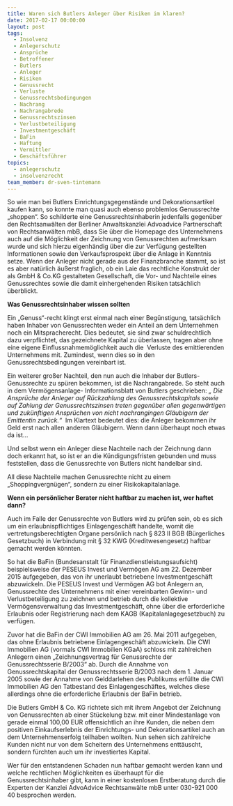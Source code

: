 ```yaml
---
title: Waren sich Butlers Anleger über Risiken im klaren?
date: 2017-02-17 00:00:00
layout: post
tags:
  - Insolvenz
  - Anlegerschutz
  - Ansprüche
  - Betroffener
  - Butlers
  - Anleger
  - Risiken
  - Genussrecht
  - Verluste
  - Genussrechtsbedingungen
  - Nachrang
  - Nachrangabrede
  - Genussrechtszinsen
  - Verlustbeteiligung
  - Investmentgeschäft
  - BaFin
  - Haftung
  - Vermittler
  - Geschäftsführer
topics:
  - anlegerschutz
  - insolvenzrecht
team_member: dr-sven-tintemann
---
```



So wie man bei Butlers Einrichtungsgegenstände und Dekorationsartikel kaufen kann, so konnte man quasi auch ebenso problemlos Genussrechte „shoppen“. So schilderte eine Genussrechtsinhaberin jedenfalls gegenüber den Rechtsanwälten der Berliner Anwaltskanzlei Advoadvice Partnerschaft von Rechtsanwälten mbB, dass Sie über die Homepage des Unternehmens auch auf die Möglichkeit der Zeichnung von Genussrechten aufmerksam wurde und sich hierzu eigenhändig über die zur Verfügung gestellten Informationen sowie den Verkaufsprospekt über die Anlage in Kenntnis setze. Wenn der Anleger nicht gerade aus der Finanzbranche stammt, so ist es aber natürlich äußerst fraglich, ob ein Laie das rechtliche Konstrukt der als GmbH & Co.KG gestalteten Gesellschaft, die Vor- und Nachteile eines Genussrechtes sowie die damit einhergehenden Risiken tatsächlich überblickt.

**Was Genussrechtsinhaber wissen sollten**

Ein „Genuss“-recht klingt erst einmal nach einer Begünstigung, tatsächlich haben Inhaber von Genussrechten weder ein Anteil an dem Unternehmen noch ein Mitspracherecht. Dies bedeutet, sie sind zwar schuldrechtlich dazu verpflichtet, das gezeichnete Kapital zu überlassen, tragen aber ohne eine eigene Einflussnahmemöglichkeit auch die  Verluste des emittierenden Unternehmens mit. Zumindest, wenn dies so in den Genussrechtsbedingungen vereinbart ist.

Ein weiterer großer Nachteil, den nun auch die Inhaber der Butlers-Genussrechte zu spüren bekommen, ist die Nachrangabrede. So steht auch in dem Vermögensanlage- Informationsblatt von Butlers geschrieben: *„ Die Ansprüche der Anleger auf Rückzahlung des Genussrechtskapitals sowie auf Zahlung der Genussrechtszinsen treten gegenüber allen gegenwärtigen und zukünftigen Ansprüchen von nicht nachrangingen Gläubigern der Emittentin zurück.“*  Im Klartext bedeutet dies: die Anleger bekommen ihr Geld erst nach allen anderen Gläubigern. Wenn dann überhaupt noch etwas da ist…

Und selbst wenn ein Anleger diese Nachteile nach der Zeichnung dann doch erkannt hat, so ist er an die Kündigungsfristen gebunden und muss feststellen, dass die Genussrechte von Butlers nicht handelbar sind.

All diese Nachteile machen Genussrechte nicht zu einem „Shoppingvergnügen“, sondern zu einer Risikokapitalanlage.

**Wenn ein persönlicher Berater nicht haftbar zu machen ist, wer haftet dann?**

Auch im Falle der Genussrechte von Butlers wird zu prüfen sein, ob es sich um ein erlaubnispflichtiges Einlagengeschäft handelte, womit die vertretungsberechtigten Organe persönlich nach § 823 II BGB (Bürgerliches Gesetzbuch) in Verbindung mit § 32 KWG (Kreditwesengesetz) haftbar gemacht werden könnten.

So hat die BaFin (Bundesanstalt für Finanzdienstleistungsaufsicht) beispielsweise der PESEUS Invest und Vermögen AG am 22. Dezember 2015 aufgegeben, das von ihr unerlaubt betriebene Investmentgeschäft abzuwickeln. Die PESEUS Invest und Vermögen AG bot Anlegern an, Genussrechte des Unternehmens mit einer vereinbarten Gewinn- und Verlustbeteiligung zu zeichnen und betrieb durch die kollektive Vermögensverwaltung das Investmentgeschäft, ohne über die erforderliche Erlaubnis oder Registrierung nach dem KAGB (Kapitalanlagegesetzbuch) zu verfügen.

Zuvor hat die BaFin der CWI Immobilien AG am 26. Mai 2011 aufgegeben, das ohne Erlaubnis betriebene Einlagengeschäft abzuwickeln. Die CWI Immobilien AG (vormals CWI Immobilien KGaA) schloss mit zahlreichen Anlegern einen „Zeichnungsvertrag für Genussrechte der Genussrechtsserie B/2003“ ab. Durch die Annahme von Genussrechtskapital der Genussrechtsserie B/2003 nach dem 1. Januar 2005 sowie der Annahme von Gelddarlehen des Publikums erfüllte die CWI Immobilien AG den Tatbestand des Einlagengeschäftes, welches diese allerdings ohne die erforderliche Erlaubnis der BaFin betrieb.

Die Butlers GmbH & Co. KG richtete sich mit ihrem Angebot der Zeichnung von Genussrechten ab einer Stückelung bzw. mit einer Mindestanlage von gerade einmal 100,00 EUR offensichtlich an ihre Kunden, die neben dem positiven Einkaufserlebnis der Einrichtungs- und Dekorationsartikel auch an dem Unternehmenserfolg teilhaben wollten. Nun sehen sich zahlreiche Kunden nicht nur von dem Scheitern des Unternehmens enttäuscht, sondern fürchten auch um ihr investiertes Kapital.

Wer für den entstandenen Schaden nun haftbar gemacht werden kann und welche rechtlichen Möglichkeiten es überhaupt für die Genussrechtsinhaber gibt, kann in einer kostenlosen Erstberatung durch die Experten der Kanzlei AdvoAdvice Rechtsanwälte mbB unter 030-921 000 40 besprochen werden.